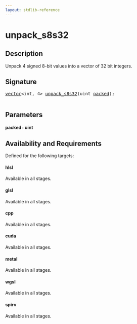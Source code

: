 ```yaml
---
layout: stdlib-reference
---
```


# unpack\_s8s32

## Description

Unpack 4 signed 8-bit values into a vector of 32 bit integers.




## Signature 

<pre>
<a href="index.html" class="code_type">vector</a>&lt;<span class="code_keyword">int</span>, 4&gt; <a href="unpack_s8s32.html">unpack_s8s32</a>(<span class="code_keyword">uint</span> <a href="unpack_s8s32.html#decl-packed" class="code_param">packed</a>);

</pre>

## Parameters

####  <a id="decl-packed"></a>packed  : uint

## Availability and Requirements

Defined for the following targets:

#### hlsl
Available in all stages.

#### glsl
Available in all stages.

#### cpp
Available in all stages.

#### cuda
Available in all stages.

#### metal
Available in all stages.

#### wgsl
Available in all stages.

#### spirv
Available in all stages.




